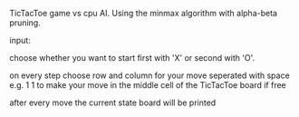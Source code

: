 TicTacToe game vs cpu AI. Using the minmax algorithm with alpha-beta pruning.

input:

choose whether you want to start first with 'X' or second with 'O'.

on every step choose row and column for your move seperated with space e.g. 1 1 to make your move in the middle cell of the TicTacToe board if free

after every move the current state board will be printed

